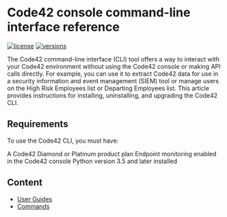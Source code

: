 # Code42 console command-line interface reference

[![license](https://img.shields.io/pypi/l/code42cli.svg)](https://pypi.org/project/code42cli/)
[![versions](https://img.shields.io/pypi/pyversions/code42cli.svg)](https://pypi.org/project/code42cli/)

The Code42 command-line interface (CLI) tool offers a way to interact with your Code42 environment without using the 
Code42 console or making API calls directly. For example, you can use it to extract Code42 data for use in a security 
information and event management (SIEM) tool or manage users on the High Risk Employees list or Departing Employees 
list. This article provides instructions for installing, uninstalling, and upgrading the Code42 CLI. 

## Requirements
To use the Code42 CLI, you must have:

A Code42 Diamond or Platinum product plan 
Endpoint monitoring enabled in the Code42 console 
Python version 3.5 and later installed

## Content

* [User Guides](guides.md)
* [Commands](commands.md)
